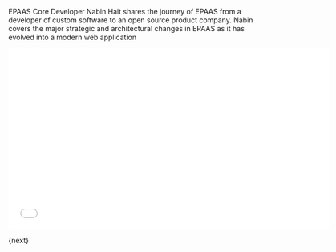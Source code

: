 EPAAS Core Developer Nabin Hait shares the journey of EPAAS from a developer of custom software to an open source product company. Nabin covers the major strategic and architectural changes in EPAAS as it has evolved into a modern web application

<iframe width="640" height="360" src="//www.youtube.com/embed/PhhPZ-ck-1s" frameborder="0" allowfullscreen></iframe>

{next}
